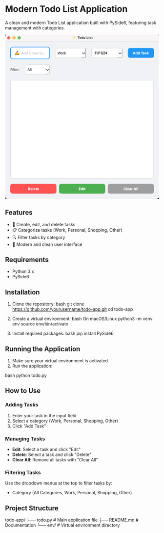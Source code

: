 # Modern Todo List Application

A clean and modern Todo List application built with PySide6, featuring task management with categories.

![Todo List App Screenshot](screenshot.png)

## Features

- 📝 Create, edit, and delete tasks
- 📋 Categorize tasks (Work, Personal, Shopping, Other)
- 🔍 Filter tasks by category
- 🎨 Modern and clean user interface

## Requirements

- Python 3.x
- PySide6

## Installation

1. Clone the repository:
   bash
   git clone https://github.com/yourusername/todo-app.git
   cd todo-app

2. Create a virtual environment:
   bash
   On macOS/Linux
   python3 -m venv env
   source env/bin/activate

3. Install required packages:
   bash
   pip install PySide6

## Running the Application

1. Make sure your virtual environment is activated
2. Run the application:

bash
python todo.py

## How to Use

### Adding Tasks

1. Enter your task in the input field
2. Select a category (Work, Personal, Shopping, Other)
3. Click "Add Task"

### Managing Tasks

- **Edit**: Select a task and click "Edit"
- **Delete**: Select a task and click "Delete"
- **Clear All**: Remove all tasks with "Clear All"

### Filtering Tasks

Use the dropdown menus at the top to filter tasks by:

- Category (All Categories, Work, Personal, Shopping, Other)

## Project Structure

todo-app/
├── todo.py # Main application file
├── README.md # Documentation
└── env/ # Virtual environment directory
